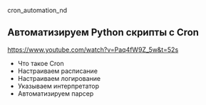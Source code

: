 cron_automation_nd
## Автоматизируем Python скрипты с Cron 
<https://www.youtube.com/watch?v=Paq4fW9Z_5w&t=52s>

- Что такое Cron
- Настраиваем расписание
- Настраиваем логирование 
- Указываем интерпретатор
- Автоматизируем парсер

